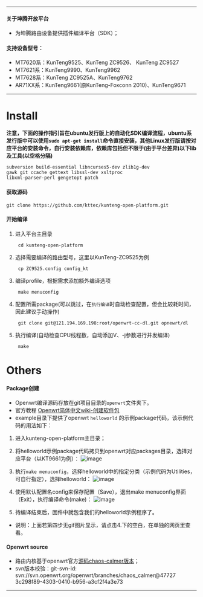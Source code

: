 ----



#### 关于坤腾开放平台

- 为坤腾路由设备提供插件编译平台（SDK）；


#### 支持设备型号：

- MT7620系：KunTeng9525、KunTeng ZC9526、 KunTeng ZC9527
- MT7621系：KunTeng9990、KunTeng9962
- MT7628系：KunTeng ZC9525A、KunTeng9762
- AR71XX系：KunTeng9661(原KunTeng-Foxconn 2010)、KunTeng9671

----

# Install

**注意，下面的操作指引旨在ubuntu发行版上的自动化SDK编译流程，ubuntu系发行版中可以使用`sudo apt-get install`命令直接安装，其他Linux发行版请按对应平台的安装命令，自行安装依赖库，依赖库包括但不限于(由于平台差异)以下lib及工具(以空格分隔)**

```
subversion build-essential libncurses5-dev zlib1g-dev 
gawk git ccache gettext libssl-dev xsltproc 
libxml-parser-perl gengetopt patch
```

#### 获取源码

    git clone https://github.com/kttec/kunteng-open-platform.git

#### 开始编译

1. 进入平台主目录

		cd kunteng-open-platform	

2. 选择需要编译的路由型号，这里以KunTeng-ZC9525为例

		cp ZC9525.config config_kt 
		
3. 编译profile，根据需求添加额外编译选项

		make menuconfig


4. 配置所需package(可以跳过，在`执行编译`时自动检查配置，但会比较耗时间，因此建议手动操作)

		git clone git@121.194.169.198:root/openwrt-cc-dl.git opnewrt/dl
		
5. 执行编译(自动检查CPU线程数，自动添加V、-j参数进行并发编译)

		make

# Others

#### Package创建

- Openwrt编译源码存放在git项目目录的`openwrt`文件夹下。
- 官方教程 [Openwrt简体中文wiki-创建软件包](https://wiki.openwrt.org/zh-cn/doc/devel/packages)
- example目录下提供了openwrt `helloworld` 的示例package代码，该示例代码的用法如下：

1. 进入kunteng-open-platform主目录；

2. 将helloworld示例package代码拷贝到openwrt对应packages目录，选择对应平台（以KT9661为例）：
![image](http://7xl7m7.com1.z0.glb.clouddn.com/sample.gif)
3. 执行`make menuconfig`，选择helloworld中的指定分类（示例代码为Utilities，可自行指定），选择helloworld：
![image](http://7xl7m7.com1.z0.glb.clouddn.com/sample2.gif)
4. 使用默认配置名config来保存配置（Save），退出make menuconfig界面（Exit），执行编译命令(make)：
![image](http://7xl7m7.com1.z0.glb.clouddn.com/sample3.gif)
5. 待编译结束后，固件中就包含我们的helloworld示例程序了。

- 说明：上面若第四步无gif图片显示，请点击4.下的空白，在单独的网页里查看。

#### Openwrt source

- 路由内核基于openwrt官方[源码chaos-calmer版本](https://git.openwrt.org/15.05/openwrt.git)；
- svn版本校验：git-svn-id: svn://svn.openwrt.org/openwrt/branches/chaos_calmer@47727 3c298f89-4303-0410-b956-a3cf2f4a3e73 

----


